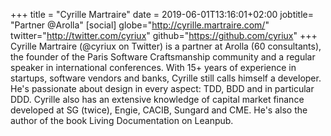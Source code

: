 +++
title = "Cyrille Martraire"
date = 2019-06-01T13:16:01+02:00
jobtitle= "Partner @Arolla"
[social]
globe="http://cyrille.martraire.com/"
twitter="http://twitter.com/cyriux"
github="https://github.com/cyriux"
+++
Cyrille Martraire (@cyriux on Twitter) is a partner at Arolla (60 consultants), the founder of the Paris Software Craftsmanship community and a regular speaker in international conferences. With 15+ years of experience in startups, software vendors and banks, Cyrille still calls himself a developer. He's passionate about design in every aspect: TDD, BDD and in particular DDD. Cyrille also has an extensive knowledge of capital market finance developed at SG (twice), Engie, CACIB, Sungard and CME. He's also the author of the book Living Documentation on Leanpub.